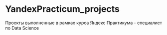 # YandexPracticum_projects
Проекты выполненные в рамках курса Яндекс Практикума - специалист по Data Science
